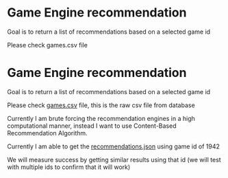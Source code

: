 # Game Engine recommendation
Goal is to return a list of recommendations based on a selected game id

Please check games.csv file

# Game Engine recommendation
Goal is to return a list of recommendations based on a selected game id

Please check [games.csv](https://github.com/laithnurie/GameEngineRecommendation/blob/main/games.csv) file, this is the raw csv file from database

Currently I am brute forcing the recommendation engines in a high computational manner, instead I want to use Content-Based Recommendation Algorithm.

Currently I am able to get the [recommendations.json](https://github.com/laithnurie/GameEngineRecommendation/blob/main/recommendations.json) using game id of 1942

We will measure success by getting similar results using that id (we will test with multiple ids to confirm that it will work)
